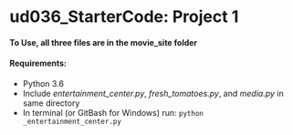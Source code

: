 # ud036_StarterCode: Project 1

#### To Use, all three files are in the **movie_site** folder

#### Requirements:

* Python 3.6
* Include _entertainment_center.py_, _fresh_tomatoes.py_, and _media.py_ in same directory
* In terminal (or GitBash for Windows) run: `python _entertainment_center.py`
